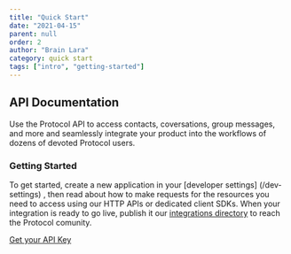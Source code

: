 ```yaml
---
title: "Quick Start"
date: "2021-04-15"
parent: null
order: 2
author: "Brain Lara"
category: quick start
tags: ["intro", "getting-started"]
---
```


## API Documentation

Use the Protocol API to access contacts, coversations, group messages, and more and seamlessly integrate your product into the workflows of dozens of devoted Protocol users.

### Getting Started

To get started, create a new application in your [developer settings] (/dev-settings) , then read about how to make requests for the resources you need to access using our HTTP APIs or dedicated client SDKs. When your integration is ready to go live, publish it our [integrations directory](/integration-dir) to reach the Protocol comunity.

[Get your API Key](/get-your-api-key)
